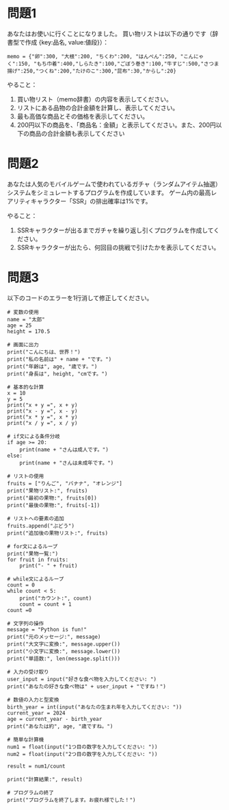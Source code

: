 # 問題1
あなたはお使いに行くことになりました。
買い物リストは以下の通りです（辞書型で作成 {key:品名, value:値段}）：


```memo = {"卵":300, "大根":200, "ちくわ":200, "はんぺん":250, "こんにゃく":150, "もち巾着":400,"しらたき":100,"ごぼう巻き":100,"牛すじ":500,"さつま揚げ":250,"つくね":200,"たけのこ":300,"昆布":30,"からし":20}```

やること：
1. 買い物リスト（memo辞書）の内容を表示してください。
2. リストにある品物の合計金額を計算し、表示してください。
3. 最も高価な商品とその価格を表示してください。
4. 200円以下の商品を、「商品名：金額」と表示してください。また、200円以下の商品の合計金額も表示してください


# 問題2
あなたは人気のモバイルゲームで使われているガチャ（ランダムアイテム抽選）システムをシミュレートするプログラムを作成しています。
ゲーム内の最高レアリティキャラクター「SSR」の排出確率は1%です。

やること：
1. SSRキャラクターが出るまでガチャを繰り返し引くプログラムを作成してください。
2. SSRキャラクターが出たら、何回目の挑戦で引けたかを表示してください。


# 問題3
以下のコードのエラーを1行消して修正してください。
```
# 変数の使用
name = "太郎"
age = 25
height = 170.5

# 画面に出力
print("こんにちは、世界！")
print("私の名前は" + name + "です。")
print("年齢は", age, "歳です。")
print("身長は", height, "cmです。")

# 基本的な計算
x = 10
y = 5
print("x + y =", x + y)
print("x - y =", x - y)
print("x * y =", x * y)
print("x / y =", x / y)

# if文による条件分岐
if age >= 20:
    print(name + "さんは成人です。")
else:
    print(name + "さんは未成年です。")

# リストの使用
fruits = ["りんご", "バナナ", "オレンジ"]
print("果物リスト:", fruits)
print("最初の果物:", fruits[0])
print("最後の果物:", fruits[-1])

# リストへの要素の追加
fruits.append("ぶどう")
print("追加後の果物リスト:", fruits)

# for文によるループ
print("果物一覧:")
for fruit in fruits:
    print("- " + fruit)

# while文によるループ
count = 0
while count < 5:
    print("カウント:", count)
    count = count + 1
count =0

# 文字列の操作
message = "Python is fun!"
print("元のメッセージ:", message)
print("大文字に変換:", message.upper())
print("小文字に変換:", message.lower())
print("単語数:", len(message.split()))

# 入力の受け取り
user_input = input("好きな食べ物を入力してください: ")
print("あなたの好きな食べ物は" + user_input + "ですね！")

# 数値の入力と型変換
birth_year = int(input("あなたの生まれ年を入力してください: "))
current_year = 2024
age = current_year - birth_year
print("あなたは約", age, "歳ですね。")

# 簡単な計算機
num1 = float(input("1つ目の数字を入力してください: "))
num2 = float(input("2つ目の数字を入力してください: "))

result = num1/count

print("計算結果:", result)

# プログラムの終了
print("プログラムを終了します。お疲れ様でした！")
```
